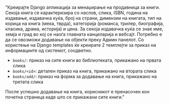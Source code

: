 "Креирајте Django апликација за менаџирање на продавница за книги. Секоја книга се карактеризира со наслов, слика, ISBN, година на издавање, издавачка куќа, број на страни, димензии на книгата, тип на корица на книга (мека, тврда), категорија (романса, трилер, биографија, класика, драма, историја) и цена. За секоја издавачка куќа се знае име, земја и град во кој се наоѓа главната канцеларија и вебсајт. Потребно е да се овозможи додавање на објекти преку Админ панелот. Со користење на Django templates ќе креирате 2 темплејти за приказ на информациите од системот, соодветно.

- `books/`: приказ на сите книги во библиотеката, прикажано на првата слика
- `books/<id>`: детален приказ на книга, прикажано на втората слика
- `books/add/`: приказ на форма за додавање на книга, прикажано на третата слика

После успешно додавање на книга, корисникот е пренасочен кон почетна страница каде што се прикажани сите книги."